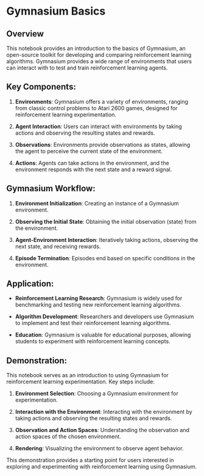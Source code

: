 # Gymnasium Basics

## Overview

This notebook provides an introduction to the basics of Gymnasium, an open-source toolkit for developing and comparing reinforcement learning algorithms. Gymnasium provides a wide range of environments that users can interact with to test and train reinforcement learning agents.

## Key Components:

1. **Environments**: Gymnasium offers a variety of environments, ranging from classic control problems to Atari 2600 games, designed for reinforcement learning experimentation.

2. **Agent Interaction**: Users can interact with environments by taking actions and observing the resulting states and rewards.

3. **Observations**: Environments provide observations as states, allowing the agent to perceive the current state of the environment.

4. **Actions**: Agents can take actions in the environment, and the environment responds with the next state and a reward signal.

## Gymnasium Workflow:

1. **Environment Initialization**: Creating an instance of a Gymnasium environment.

2. **Observing the Initial State**: Obtaining the initial observation (state) from the environment.

3. **Agent-Environment Interaction**: Iteratively taking actions, observing the next state, and receiving rewards.

4. **Episode Termination**: Episodes end based on specific conditions in the environment.

## Application:

- **Reinforcement Learning Research**: Gymnasium is widely used for benchmarking and testing new reinforcement learning algorithms.

- **Algorithm Development**: Researchers and developers use Gymnasium to implement and test their reinforcement learning algorithms.

- **Education**: Gymnasium is valuable for educational purposes, allowing students to experiment with reinforcement learning concepts.

## Demonstration:

This notebook serves as an introduction to using Gymnasium for reinforcement learning experimentation. Key steps include:

1. **Environment Selection**: Choosing a Gymnasium environment for experimentation.

2. **Interaction with the Environment**: Interacting with the environment by taking actions and observing the resulting states and rewards.

3. **Observation and Action Spaces**: Understanding the observation and action spaces of the chosen environment.

4. **Rendering**: Visualizing the environment to observe agent behavior.

This demonstration provides a starting point for users interested in exploring and experimenting with reinforcement learning using Gymnasium.
